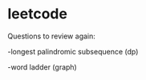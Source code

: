 # leetcode

Questions to review again:
  
  -longest palindromic subsequence (dp)

  -word ladder (graph)
